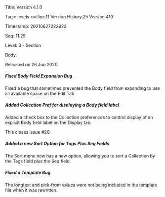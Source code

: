 Title:  Version 4.1.0

Tags:   levels-outline.11 Version History.25 Version 410

Timestamp: 20210627222923

Seq:    11.25

Level:  3 - Section

Body: 

Released on 26 Jun 2020
 
##### Fixed Body Field Expansion Bug

Fixed a bug that sometimes prevented the Body field from expanding to use all available space on the Edit Tab

 
##### Added Collection Pref for displaying a Body field label

Added a check box to the Collection preferences to control display of an explicit Body field label on the Display tab. 

This closes issue #20.
 
##### Added a new Sort Option for Tags Plus Seq Fields

The Sort menu now has a new option, allowing you to sort a Collection by the Tags field plus the Seq field. 

 
##### Fixed a Template Bug

The longtext and pick-from values were not being included in the template file when it was rewritten.
